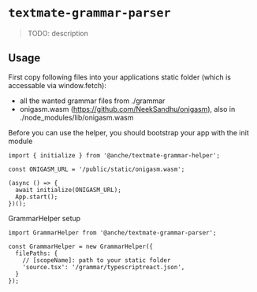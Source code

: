 # `textmate-grammar-parser`

> TODO: description

## Usage

First copy following files into your applications static folder (which is accessable via window.fetch):
- all the wanted grammar files from ./grammar
- onigasm.wasm (https://github.com/NeekSandhu/onigasm), also in ./node_modules/lib/onigasm.wasm

Before you can use the helper, you should bootstrap your app with the init module
```
import { initialize } from '@anche/textmate-grammar-helper';

const ONIGASM_URL = '/public/static/onigasm.wasm';

(async () => {
  await initialize(ONIGASM_URL);
  App.start();
})();

```

GrammarHelper setup

```
import GrammarHelper from '@anche/textmate-grammar-parser';

const GrammarHelper = new GrammarHelper({
  filePaths: {
    // [scopeName]: path to your static folder
    'source.tsx': '/grammar/typescriptreact.json',
  }
});
```
